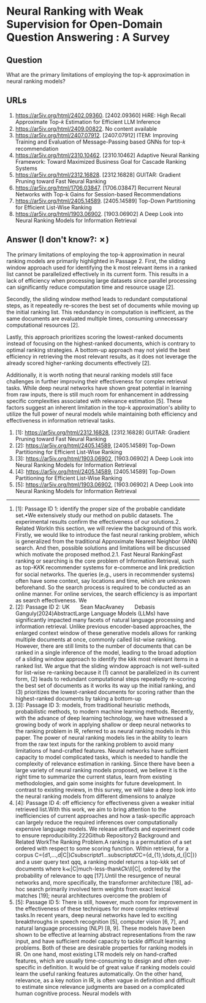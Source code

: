 # Neural Ranking with Weak Supervision for Open-Domain Question Answering : A Survey

## Question

What are the primary limitations of employing the top-k approximation in neural ranking models?

## URLs

1. https://ar5iv.org/html/2402.09360. [2402.09360] HiRE: High Recall Approximate Top-𝑘 Estimation for Efficient LLM Inference
2. https://ar5iv.org/html/2409.00822. No content available
3. https://ar5iv.org/html/2407.07912. [2407.07912] ITEM: Improving Training and Evaluation of Message-Passing based GNNs for top-𝑘 recommendation
4. https://ar5iv.org/html/2310.10462. [2310.10462] Adaptive Neural Ranking Framework: Toward Maximized Business Goal for Cascade Ranking Systems
5. https://ar5iv.org/html/2312.16828. [2312.16828] GUITAR: Gradient Pruning toward Fast Neural Ranking
6. https://ar5iv.org/html/1706.03847. [1706.03847] Recurrent Neural Networks with Top-k Gains for Session-based Recommendations
7. https://ar5iv.org/html/2405.14589. [2405.14589] Top-Down Partitioning for Efficient List-Wise Ranking
8. https://ar5iv.org/html/1903.06902. [1903.06902] A Deep Look into Neural Ranking Models for Information Retrieval

## Answer (I don't know?: ✗)

The primary limitations of employing the top-k approximation in neural ranking models are primarily highlighted in Passage 2. First, the sliding window approach used for identifying the k most relevant items in a ranked list cannot be parallelized effectively in its current form. This results in a lack of efficiency when processing large datasets since parallel processing can significantly reduce computation time and resource usage [2].

Secondly, the sliding window method leads to redundant computational steps, as it repeatedly re-scores the best set of documents while moving up the initial ranking list. This redundancy in computation is inefficient, as the same documents are evaluated multiple times, consuming unnecessary computational resources [2]. 

Lastly, this approach prioritizes scoring the lowest-ranked documents instead of focusing on the highest-ranked documents, which is contrary to optimal ranking strategies. A bottom-up approach may not yield the best efficiency in retrieving the most relevant results, as it does not leverage the already scored higher-ranking documents effectively [2]. 

Additionally, it is worth noting that neural ranking models still face challenges in further improving their effectiveness for complex retrieval tasks. While deep neural networks have shown great potential in learning from raw inputs, there is still much room for enhancement in addressing specific complexities associated with relevance estimation [5]. These factors suggest an inherent limitation in the top-k approximation's ability to utilize the full power of neural models while maintaining both efficiency and effectiveness in information retrieval tasks.

1. [1]:  https://ar5iv.org/html/2312.16828, [2312.16828] GUITAR: Gradient Pruning toward Fast Neural Ranking
2. [2]:  https://ar5iv.org/html/2405.14589, [2405.14589] Top-Down Partitioning for Efficient List-Wise Ranking
3. [3]:  https://ar5iv.org/html/1903.06902, [1903.06902] A Deep Look into Neural Ranking Models for Information Retrieval
4. [4]:  https://ar5iv.org/html/2405.14589, [2405.14589] Top-Down Partitioning for Efficient List-Wise Ranking
5. [5]:  https://ar5iv.org/html/1903.06902, [1903.06902] A Deep Look into Neural Ranking Models for Information Retrieval
---
1. [1]:  Passage ID 1: identify the proper size of the probable candidate set.•We extensively study our method on public datasets. The experimental results confirm the effectiveness of our solutions.2. Related WorkIn this section, we will review the background of this work. Firstly, we would like to introduce the fast neural ranking problem, which is generalized from the traditional Approximate Nearest Neighbor (ANN) search. And then, possible solutions and limitations will be discussed which motivate the proposed method.2.1. Fast Neural RankingFast ranking or searching is the core problem of Information Retrieval, such as top-K𝐾K recommender systems for e-commerce and link prediction for social networks. The queries (e.g., users in recommender systems) often have some context, say locations and time, which are unknown beforehand. So the search process is required to be conducted as an online manner. For online services, the search efficiency is as important as search effectiveness. We
2. [2]:  Passage ID 2: UK  Sean MacAvaney  Debasis Ganguly(2024)AbstractLarge Language Models (LLMs) have significantly impacted many facets of natural language processing and information retrieval. Unlike previous encoder-based approaches, the enlarged context window of these generative models allows for ranking multiple documents at once, commonly called list-wise ranking. However, there are still limits to the number of documents that can be ranked in a single inference of the model, leading to the broad adoption of a sliding window approach to identify the k𝑘k most relevant items in a ranked list. We argue that the sliding window approach is not well-suited for list-wise re-ranking because it (1) cannot be parallelized in its current form, (2) leads to redundant computational steps repeatedly re-scoring the best set of documents as it works its way up the initial ranking, and (3) prioritizes the lowest-ranked documents for scoring rather than the highest-ranked documents by taking a bottom-up
3. [3]:  Passage ID 3: models, from traditional heuristic methods, probabilistic methods, to modern machine learning methods. Recently, with the advance of deep learning technology, we have witnessed a growing body of work in applying shallow or deep neural networks to the ranking problem in IR, referred to as neural ranking models in this paper. The power of neural ranking models lies in the ability to learn from the raw text inputs for the ranking problem to avoid many limitations of hand-crafted features. Neural networks have sufficient capacity to model complicated tasks, which is needed to handle the complexity of relevance estimation in ranking. Since there have been a large variety of neural ranking models proposed, we believe it is the right time to summarize the current status, learn from existing methodologies, and gain some insights for future development. In contrast to existing reviews, in this survey, we will take a deep look into the neural ranking models from different dimensions to analyze
4. [4]:  Passage ID 4: off efficiency for effectiveness given a weaker initial retrieved list.With this work, we aim to bring attention to the inefficiencies of current approaches and how a task-specific approach can largely reduce the required inferences over computationally expensive language models. We release artifacts and experiment code to ensure reproducibility.222Github Repository2 Background and Related WorkThe Ranking Problem.A ranking is a permutation of a set ordered with respect to some scoring function. Within retrieval, for a corpus C={d1,…,d|C|}𝐶subscript𝑑1…subscript𝑑𝐶C=\{d_{1},\dots,d_{|C|}\} and a user query text q𝑞q, a ranking model returns a top-k𝑘k set of documents where k≪|C|much-less-than𝑘𝐶k\ll|C|, ordered by the probability of relevance to q𝑞q [17].Until the resurgence of neural networks and, more specifically, the transformer architecture [18], ad-hoc search primarily involved term weights from exact lexical matches [19]; neural architectures overcome the problem of
5. [5]:  Passage ID 5: There is still, however, much room for improvement in the effectiveness of these techniques for more complex retrieval tasks.In recent years, deep neural networks have led to exciting breakthroughs in speech recognition [5], computer vision [6, 7], and natural language processing (NLP) [8, 9]. These models have been shown to be effective at learning abstract representations from the raw input, and have sufficient model capacity to tackle difficult learning problems. Both of these are desirable properties for ranking models in IR. On one hand, most existing LTR models rely on hand-crafted features, which are usually time-consuming to design and often over-specific in definition. It would be of great value if ranking models could learn the useful ranking features automatically. On the other hand, relevance, as a key notion in IR, is often vague in definition and difficult to estimate since relevance judgments are based on a complicated human cognitive process. Neural models with